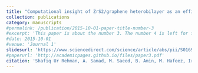```yaml
---
title: "Computational insight of ZrS2/graphene heterobilayer as an efficient anode material"
collection: publications
category: manuscripts
#permalink: /publication/2015-10-01-paper-title-number-3
#excerpt: 'This paper is about the number 3. The number 4 is left for future work.'
#date: 2015-10-01
#venue: 'Journal 1'
slidesurl: 'https://www.sciencedirect.com/science/article/abs/pii/S0169433221003809'
#paperurl: 'http://academicpages.github.io/files/paper3.pdf'
citation: 'Shafiq Ur Rehman, A. Samad, M. Saeed, B. Amin, M. Hafeez, Irshad A. Mir, L. Zhu, J. Appl.Surf.Sci, 511 (2021), 149304-9'
---
```

